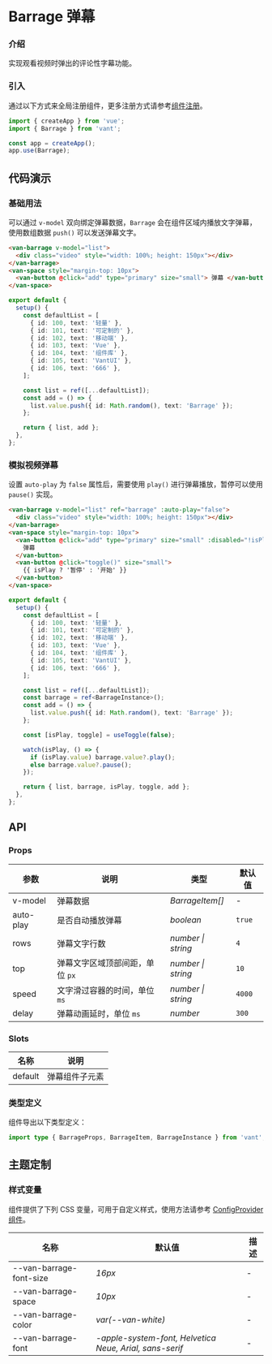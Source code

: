 # Barrage 弹幕

### 介绍

实现观看视频时弹出的评论性字幕功能。

### 引入

通过以下方式来全局注册组件，更多注册方式请参考[组件注册](#/zh-CN/advanced-usage#zu-jian-zhu-ce)。

```js
import { createApp } from 'vue';
import { Barrage } from 'vant';

const app = createApp();
app.use(Barrage);
```

## 代码演示

### 基础用法

可以通过 `v-model` 双向绑定弹幕数据，`Barrage` 会在组件区域内播放文字弹幕，使用数组数据 `push()` 可以发送弹幕文字。

```html
<van-barrage v-model="list">
  <div class="video" style="width: 100%; height: 150px"></div>
</van-barrage>
<van-space style="margin-top: 10px">
  <van-button @click="add" type="primary" size="small"> 弹幕 </van-button>
</van-space>
```

```ts
export default {
  setup() {
    const defaultList = [
      { id: 100, text: '轻量' },
      { id: 101, text: '可定制的' },
      { id: 102, text: '移动端' },
      { id: 103, text: 'Vue' },
      { id: 104, text: '组件库' },
      { id: 105, text: 'VantUI' },
      { id: 106, text: '666' },
    ];

    const list = ref([...defaultList]);
    const add = () => {
      list.value.push({ id: Math.random(), text: 'Barrage' });
    };

    return { list, add };
  },
};
```

### 模拟视频弹幕

设置 `auto-play` 为 `false` 属性后，需要使用 `play()` 进行弹幕播放，暂停可以使用 `pause()` 实现。

```html
<van-barrage v-model="list" ref="barrage" :auto-play="false">
  <div class="video" style="width: 100%; height: 150px"></div>
</van-barrage>
<van-space style="margin-top: 10px">
  <van-button @click="add" type="primary" size="small" :disabled="!isPlay">
    弹幕
  </van-button>
  <van-button @click="toggle()" size="small">
    {{ isPlay ? '暂停' : '开始' }}
  </van-button>
</van-space>
```

```ts
export default {
  setup() {
    const defaultList = [
      { id: 100, text: '轻量' },
      { id: 101, text: '可定制的' },
      { id: 102, text: '移动端' },
      { id: 103, text: 'Vue' },
      { id: 104, text: '组件库' },
      { id: 105, text: 'VantUI' },
      { id: 106, text: '666' },
    ];

    const list = ref([...defaultList]);
    const barrage = ref<BarrageInstance>();
    const add = () => {
      list.value.push({ id: Math.random(), text: 'Barrage' });
    };

    const [isPlay, toggle] = useToggle(false);

    watch(isPlay, () => {
      if (isPlay.value) barrage.value?.play();
      else barrage.value?.pause();
    });

    return { list, barrage, isPlay, toggle, add };
  },
};
```

## API

### Props

| 参数      | 说明                            | 类型               | 默认值 |
| --------- | ------------------------------- | ------------------ | ------ |
| v-model   | 弹幕数据                        | _BarrageItem[]_    | -      |
| auto-play | 是否自动播放弹幕                | _boolean_          | `true` |
| rows      | 弹幕文字行数                    | _number \| string_ | `4`    |
| top       | 弹幕文字区域顶部间距，单位 `px` | _number \| string_ | `10`   |
| speed     | 文字滑过容器的时间，单位 `ms`   | _number \| string_ | `4000` |
| delay     | 弹幕动画延时，单位 `ms`         | _number_           | `300`  |

### Slots

| 名称    | 说明           |
| ------- | -------------- |
| default | 弹幕组件子元素 |

### 类型定义

组件导出以下类型定义：

```ts
import type { BarrageProps, BarrageItem, BarrageInstance } from 'vant';
```

## 主题定制

### 样式变量

组件提供了下列 CSS 变量，可用于自定义样式，使用方法请参考 [ConfigProvider 组件](#/zh-CN/config-provider)。

| 名称 | 默认值 | 描述 |
| --- | --- | --- |
| --van-barrage-font-size | _16px_ | - |
| --van-barrage-space | _10px_ | - |
| --van-barrage-color | _var(--van-white)_ | - |
| --van-barrage-font | _-apple-system-font, Helvetica Neue, Arial, sans-serif_ | - |
